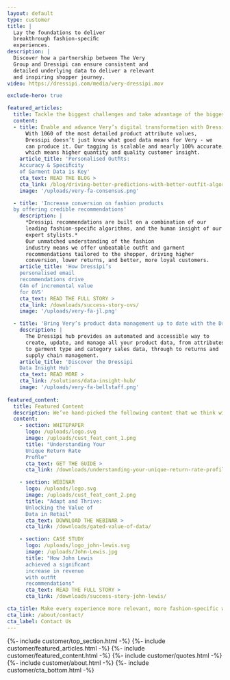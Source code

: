 ```yaml
---
layout: default
type: customer
title: | 
  Lay the foundations to deliver
  breakthrough fashion-speciﬁc
  experiences.
description: |
  Discover how a partnership between The Very
  Group and Dressipi can ensure consistent and
  detailed underlying data to deliver a relevant
  and inspiring shopper journey.
video: https://dressipi.com/media/very-dressipi.mov

exclude-hero: true

featured_articles:
  title: Tackle the biggest challenges and take advantage of the biggest opportunities facing The Very Group
  content:
  - title: Enable and advance Very’s digital transformation with Dressipi attributes    description: |
      With 1060 of the most detailed product attribute values,
      Dressipi doesn’t just know what good data means for Very - we
      can produce it. Our tagging is scalable and nearly 100% accurate,
      which means higher quantity and quality customer insight.
    article_title: 'Personalised Outﬁts:
    Accuracy & Speciﬁcity
    of Garment Data is Key'
    cta_text: READ THE BLOG >
    cta_link: /blog/driving-better-predictions-with-better-outfit-algorithms/
    image: '/uploads/very-fa-consensus.png'

  - title: 'Increase conversion on fashion products
  by offering credible recommendations'
    description: |
      *Dressipi recommendations are built on a combination of our
      leading fashion-speciﬁc algorithms, and the human insight of our
      expert stylists.*
      Our unmatched understanding of the fashion
      industry means we offer unbeatable outﬁt and garment
      recommendations tailored to the shopper, driving higher
      conversion, lower returns, and better, more loyal customers.
    article_title: 'How Dressipi’s
    personalised email
    recommendations drive
    €4m of incremental value
    for OVS'
    cta_text: READ THE FULL STORY >
    cta_link: /downloads/success-story-ovs/
    image: '/uploads/very-fa-jl.png'

  - title: 'Bring Very’s product data management up to date with the Dressipi hub'
    description: |
      The Dressipi hub provides an automated and accessible way to
      create, update, and manage all your product data, from attributes,
      to garment type and category sales data, through to returns and
      supply chain management.
    article_title: 'Discover the Dressipi
    Data Insight Hub'
    cta_text: READ MORE >
    cta_link: /solutions/data-insight-hub/
    image: '/uploads/very-fa-bellstaff.png'
    
featured_content:
  title: Featured Content
  description: We’ve hand-picked the following content that we think will be relevant for The Very Group
  content:
    - section: WHITEPAPER
      logo: /uploads/logo.svg
      image: /uploads/cust_feat_cont_1.png
      title: "Understanding Your
      Unique Return Rate
      Proﬁle"
      cta_text: GET THE GUIDE >
      cta_link: /downloads/understanding-your-unique-return-rate-profile-whitepaper/

    - section: WEBINAR
      logo: /uploads/logo.svg
      image: /uploads/cust_feat_cont_2.png
      title: "Adapt and Thrive:
      Unlocking the Value of
      Data in Retail"
      cta_text: DOWNLOAD THE WEBINAR >
      cta_link: /downloads/gated-value-of-data/

    - section: CASE STUDY
      logo: /uploads/logo_john-lewis.svg
      image: /uploads/John-Lewis.jpg
      title: "How John Lewis
      achieved a signiﬁcant
      increase in revenue
      with outﬁt
      recommendations"
      cta_text: READ THE FULL STORY >
      cta_link: /downloads/success-story-john-lewis/

cta_title: Make every experience more relevant, more fashion-specific with Dressipi
cta_link: /about/contact/
cta_label: Contact Us
---
```

{%- include customer/top_section.html -%}
{%- include customer/featured_articles.html -%}
{%- include customer/featured_content.html -%}
{%- include customer/quotes.html -%}
{%- include customer/about.html -%}
{%- include customer/cta_bottom.html -%}